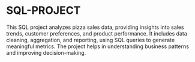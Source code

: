 # SQL-PROJECT
This SQL project analyzes pizza sales data, providing insights into sales trends, customer preferences, and product performance. It includes data cleaning, aggregation, and reporting, using SQL queries to generate meaningful metrics. The project helps in understanding business patterns and improving decision-making.
